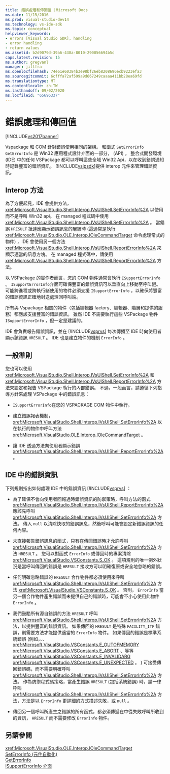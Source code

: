 ```yaml
---
title: 錯誤處理和傳回值 |Microsoft Docs
ms.date: 11/15/2016
ms.prod: visual-studio-dev14
ms.technology: vs-ide-sdk
ms.topic: conceptual
helpviewer_keywords:
- errors [Visual Studio SDK], handling
- error handling
- return values
ms.assetid: b2d9079d-39a6-438a-8010-290056694b5c
caps.latest.revision: 15
ms.author: gregvanl
manager: jillfra
ms.openlocfilehash: 74e61e60384b3e98bf26eb8208696ecb9223efa3
ms.sourcegitcommit: 6cfffa72af599a9d667249caaaa411bb28ea69fd
ms.translationtype: MT
ms.contentlocale: zh-TW
ms.lasthandoff: 09/02/2020
ms.locfileid: "65696337"
---
```

# <a name="error-handling-and-return-values"></a>錯誤處理和傳回值
[!INCLUDE[vs2017banner](../includes/vs2017banner.md)]

Vspackage 和 COM 針對錯誤使用相同的架構。 和函式 `SetErrorInfo` `GetErrorInfo` 是 Win32 應用程式設計介面的一部分， (API) 。 整合式開發環境 (IDE) 中的任何 VSPackage 都可以呼叫這些全域 Win32 Api，以在收到錯誤通知時記錄豐富的錯誤資訊。 [!INCLUDE[vsipsdk](../includes/vsipsdk-md.md)]提供 interop 元件來管理錯誤資訊。  
  
## <a name="interop-methods"></a>Interop 方法  
 為了方便起見，IDE 會提供方法， <xref:Microsoft.VisualStudio.Shell.Interop.IVsUIShell.SetErrorInfo%2A> 以使用而不是呼叫 Win32 api。 在 managed 程式碼中使用 <xref:Microsoft.VisualStudio.Shell.Interop.IVsUIShell.SetErrorInfo%2A> 。 當錯誤 `HRESULT` 抵達應顯示錯誤訊息的層級時 (這通常是執行 <xref:Microsoft.VisualStudio.OLE.Interop.IOleCommandTarget> 命令處理常式的物件) ，IDE 會使用另一個方法 <xref:Microsoft.VisualStudio.Shell.Interop.IVsUIShell.ReportErrorInfo%2A> 來顯示適當的訊息方塊。 在 managed 程式碼中，請使用 <xref:Microsoft.VisualStudio.Shell.Interop.IVsUIShell.ReportErrorInfo%2A> 方法。  
  
 以 VSPackage 的實作者而言，您的 COM 物件通常會執行 `ISupportErrorInfo` 。 `ISupportErrorInfo`介面可確保豐富的錯誤資訊可以垂直向上移動至呼叫鏈。 可能跨進程或跨執行緒使用的物件必須支援 `ISupportErrorInfo` ，以確保將豐富的錯誤資訊正確地封送處理回呼叫端。  
  
 所有與 Vspackage 相關的物件（包括編輯器 factory、編輯器、階層和提供的服務）都應該支援豐富的錯誤資訊。 雖然 IDE 不需要執行這些 VSPackage 物件 `ISupportErrorInfo` ，但一定是建議的。  
  
 IDE 會負責報告錯誤資訊，並在 [!INCLUDE[vsprvs](../includes/vsprvs-md.md)] 每次傳播至 IDE 時向使用者顯示該資訊 `HRESULT` 。 IDE 也是建立物件的機制 `ErrorInfo` 。  
  
## <a name="general-guidelines"></a>一般準則  
 您也可以使用 <xref:Microsoft.VisualStudio.Shell.Interop.IVsUIShell.SetErrorInfo%2A> 和 <xref:Microsoft.VisualStudio.Shell.Interop.IVsUIShell.ReportErrorInfo%2A> 方法來設定和報告 VSPackage 執行的內部錯誤。 不過，一般而言，請遵循下列指導方針來處理 VSPackage 中的錯誤訊息：  
  
- `ISupportErrorInfo`在您的 VSPACKAGE COM 物件中執行。  
  
- 建立錯誤報表機制， <xref:Microsoft.VisualStudio.Shell.Interop.IVsUIShell.SetErrorInfo%2A> 以在執行的物件中呼叫方法 <xref:Microsoft.VisualStudio.OLE.Interop.IOleCommandTarget> 。  
  
- 讓 IDE 透過方法向使用者顯示錯誤 <xref:Microsoft.VisualStudio.Shell.Interop.IVsUIShell.ReportErrorInfo%2A> 。  
  
## <a name="error-information-in-the-ide"></a>IDE 中的錯誤資訊  
 下列規則指出如何處理 IDE 中的錯誤資訊 [!INCLUDE[vsprvs](../includes/vsprvs-md.md)] ：  
  
- 為了確保不會向使用者回報過時錯誤資訊的防禦策略，呼叫方法的函式 <xref:Microsoft.VisualStudio.Shell.Interop.IVsUIShell.ReportErrorInfo%2A> 應該先呼叫 <xref:Microsoft.VisualStudio.Shell.Interop.IVsUIShell.SetErrorInfo%2A> 方法。 傳入 `null` 以清除快取的錯誤訊息，然後呼叫可能會設定新錯誤資訊的任何內容。  
  
- 未直接報告錯誤訊息的函式，只有在傳回錯誤時才允許呼叫 <xref:Microsoft.VisualStudio.Shell.Interop.IVsUIShell.SetErrorInfo%2A> 方法 `HRESULT` 。 您可以對函式 `ErrorInfo` 或傳回時的專案清除 <xref:Microsoft.VisualStudio.VSConstants.S_OK> 。 這項規則的唯一例外狀況是當呼叫傳回的錯誤是 `HRESULT` 接收方可以明確復原或安全地忽略的錯誤。  
  
- 任何明確忽略錯誤的 `HRESULT` 合作物件都必須使用來呼叫 <xref:Microsoft.VisualStudio.Shell.Interop.IVsUIShell.SetErrorInfo%2A> 方法 <xref:Microsoft.VisualStudio.VSConstants.S_OK> 。 否則， `ErrorInfo` 當另一個合作物件產生錯誤而未提供自己的錯誤時，可能會不小心使用此物件 `ErrorInfo` 。  
  
- 我們鼓勵所有源自錯誤的方法 `HRESULT` 呼叫 <xref:Microsoft.VisualStudio.Shell.Interop.IVsUIShell.SetErrorInfo%2A> 方法，以提供豐富的錯誤資訊。 如果傳回的 `HRESULT` 是特殊 `FACILITY_ITF` 錯誤，則需要方法才能提供適當的 `ErrorInfo` 物件。 如果傳回的錯誤是標準系統錯誤 (例如，、、 <xref:Microsoft.VisualStudio.VSConstants.E_OUTOFMEMORY> <xref:Microsoft.VisualStudio.VSConstants.E_ABORT> 、等等 <xref:Microsoft.VisualStudio.VSConstants.E_INVALIDARG> <xref:Microsoft.VisualStudio.VSConstants.E_UNEXPECTED> 。 ) 可接受傳回錯誤碼，而不需要明確呼叫 <xref:Microsoft.VisualStudio.Shell.Interop.IVsUIShell.SetErrorInfo%2A> 方法。 作為防禦程式碼策略，當產生錯誤 `HRESULT` (包括系統錯誤) 時，請一律呼叫 <xref:Microsoft.VisualStudio.Shell.Interop.IVsUIShell.SetErrorInfo%2A> 方法，方法是以 `ErrorInfo` 更詳細的方式描述失敗，或 `null` 。  
  
- 傳回另一個呼叫所產生之錯誤的所有函式，都必須傳遞在中從失敗呼叫所收到的資訊， `HRESULT` 而不需要修改 `ErrorInfo` 物件。  
  
## <a name="see-also"></a>另請參閱  
 <xref:Microsoft.VisualStudio.OLE.Interop.IOleCommandTarget>   
 [SetErrorInfo (元件自動化) ](https://msdn.microsoft.com/8eaacfac-fc37-4eaa-870b-10b99d598d66)   
 [GetErrorInfo](https://msdn.microsoft.com/03317526-8c4f-4173-bc10-110c8112676a)   
 [ISupportErrorInfo 介面](https://msdn.microsoft.com/42d33066-36b4-4a5b-aa5d-46682e560f32)
